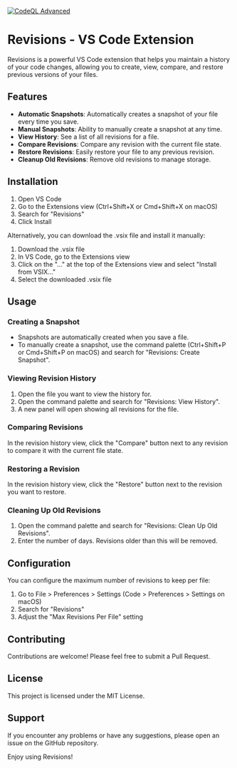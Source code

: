 [![CodeQL Advanced](https://github.com/NDDonman/revisions/actions/workflows/codeql.yml/badge.svg)](https://github.com/NDDonman/revisions/actions/workflows/codeql.yml)
# Revisions - VS Code Extension

Revisions is a powerful VS Code extension that helps you maintain a history of your code changes, allowing you to create, view, compare, and restore previous versions of your files.

## Features

- **Automatic Snapshots**: Automatically creates a snapshot of your file every time you save.
- **Manual Snapshots**: Ability to manually create a snapshot at any time.
- **View History**: See a list of all revisions for a file.
- **Compare Revisions**: Compare any revision with the current file state.
- **Restore Revisions**: Easily restore your file to any previous revision.
- **Cleanup Old Revisions**: Remove old revisions to manage storage.

## Installation

1. Open VS Code
2. Go to the Extensions view (Ctrl+Shift+X or Cmd+Shift+X on macOS)
3. Search for "Revisions"
4. Click Install

Alternatively, you can download the .vsix file and install it manually:

1. Download the .vsix file
2. In VS Code, go to the Extensions view
3. Click on the "..." at the top of the Extensions view and select "Install from VSIX..."
4. Select the downloaded .vsix file

## Usage

### Creating a Snapshot

- Snapshots are automatically created when you save a file.
- To manually create a snapshot, use the command palette (Ctrl+Shift+P or Cmd+Shift+P on macOS) and search for "Revisions: Create Snapshot".

### Viewing Revision History

1. Open the file you want to view the history for.
2. Open the command palette and search for "Revisions: View History".
3. A new panel will open showing all revisions for the file.

### Comparing Revisions

In the revision history view, click the "Compare" button next to any revision to compare it with the current file state.

### Restoring a Revision

In the revision history view, click the "Restore" button next to the revision you want to restore.

### Cleaning Up Old Revisions

1. Open the command palette and search for "Revisions: Clean Up Old Revisions".
2. Enter the number of days. Revisions older than this will be removed.

## Configuration

You can configure the maximum number of revisions to keep per file:

1. Go to File > Preferences > Settings (Code > Preferences > Settings on macOS)
2. Search for "Revisions"
3. Adjust the "Max Revisions Per File" setting

## Contributing

Contributions are welcome! Please feel free to submit a Pull Request.

## License

This project is licensed under the MIT License.

## Support

If you encounter any problems or have any suggestions, please open an issue on the GitHub repository.

Enjoy using Revisions!
